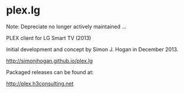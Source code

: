 plex.lg
=======

Note: Depreciate no longer actively maintained ...

PLEX client for LG Smart TV (2013)

Initial development and concept by Simon J. Hogan in December 2013.

http://simonjhogan.github.io/plex.lg

Packaged releases can be found at:

http://plex.h3consulting.net
